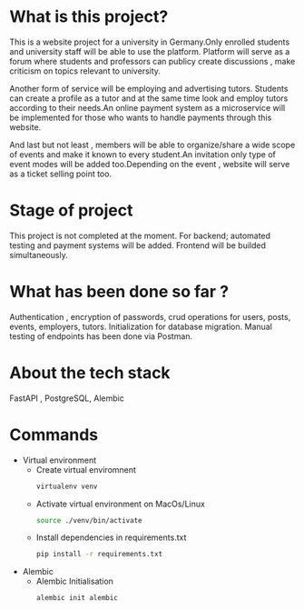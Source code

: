 # What is this project?

This is a website project for a university in Germany.Only enrolled students and university staff will be able to use the platform. Platform will serve as a forum where students and professors can publicy create discussions , make criticism on topics relevant to university.

Another form of service will be employing and advertising tutors. Students can create a profile as a tutor and at the same time look and employ tutors according to their needs.An online payment system as a microservice will be implemented for those who wants to handle payments through this website.

And last but not least , members will be able to organize/share a wide scope of events and make it known to every student.An invitation only type of event modes will be added too.Depending on the event , website will serve as a ticket selling point too.

# Stage of project

This project is not completed at the moment. For backend; automated testing and payment systems will be added. Frontend will be builded simultaneously.

# What has been done so far ?

Authentication , encryption of passwords, crud operations for users, posts, events, employers, tutors. Initialization for database migration. Manual testing of endpoints has been done via Postman.

# About the tech stack

FastAPI , PostgreSQL, Alembic

# Commands

-   Virtual environment
    -   Create virtual enviromnent
        ```bash
        virtualenv venv
        ```
    -   Activate virtual environment on MacOs/Linux
        ```bash
        source ./venv/bin/activate
        ```
    -   Install dependencies in requirements.txt
        ```bash
        pip install -r requirements.txt
        ```
-   Alembic
    -   Alembic Initialisation
        ```bash
        alembic init alembic
        ```
